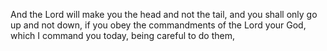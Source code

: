 And the Lord will make you the head and not the tail, and you shall only go up and not down, if you obey the commandments of the Lord your God, which I command you today, being careful to do them,
